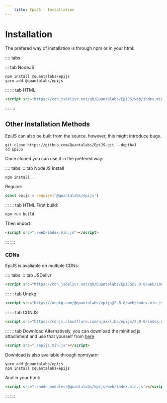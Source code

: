 ```yaml
---
    title: EpiJS - Installation
---
```


# Installation

The prefered way of installation is through npm or in your html:

:::: tabs

::: tab NodeJS
```SH
npm install @quantalabs/epijs
yarn add @quantalabs/epijs
```
:::
::: tab HTML

```HTML
<script src="https://cdn.jsdelivr.net/gh/Quantalabs/EpiJS/web/index.min.js"></script>
```
:::
::::


## Other Installation Methods

EpiJS can also be built from the source, however, this might introduce bugs.
```SH
git clone https://github.com/Quantalabs/EpiJS.git --depth=1
cd EpiJS
```
Once cloned you can use it in the prefered way:

:::: tabs
::: tab NodeJS
Install
```SH
npm install .
```
Require:
```JAVASCRIPT
const epijs = require('@quantalabs/epijs')
```
:::
::: tab HTML
First build:
```SH
npm run build
```
Then import:
```HTML
<script src="./web/index.min.js"></script>
```
:::
::::

### CDNs

EpiJS is avaliable on multiple CDNs:

:::: tabs
::: tab JSDelivr
```HTML
<script src="https://cdn.jsdelivr.net/gh/Quantalabs/EpiJS@2.0.0/web/index.min.js"></script>
```
:::
::: tab Unpkg
```HTML
<script src="https://unpkg.com/@quantalabs/epijs@2.0.0/web/index.min.js"></script>
```
:::
::: tab CDNJS
```HTML
<script src="https://cdnjs.cloudflare.com/ajax/libs/epijs/2.0.0/index.min.js"></script>
```
:::
::: tab Download
Alternatively, you can download the minified js attachment and use that yourself from [here](https://github.com/Quantalabs/EpiJS/releases/)
```HTML
<script src="./epijs.min.js"></script>
```
Download is also avaliable through npm/yarn:
```SH
yarn add @quantalabs/epijs
npm install @quantalabs/epijs
```
And in your html:
```HTML
<script src="./node_modules/@quantalabs/epijs/web/index.min.js"></script>
```
:::
::::